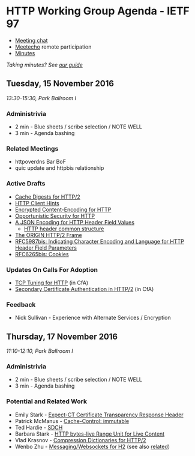 # HTTP Working Group Agenda - IETF 97

* [Meeting chat](xmpp:httpbis@jabber.ietf.org?join)
* [Meetecho](http://www.meetecho.com/ietf97/httpbis) remote participation
* [Minutes](http://etherpad.tools.ietf.org:9000/p/ietf97httpbis)

*Taking minutes? See [our guide](https://github.com/httpwg/wiki/wiki/TakingMinutes)*


## Tuesday, 15 November 2016

_13:30-15:30, Park Ballroom I_

### Administrivia

* 2 min - Blue sheets / scribe selection / NOTE WELL
* 3 min - Agenda bashing


### Related Meetings

* httpoverdns Bar BoF
* quic update and httpbis relationship

### Active Drafts

* [Cache Digests for HTTP/2](https://tools.ietf.org/html/draft-ietf-httpbis-cache-digest-00)
* [HTTP Client Hints](https://tools.ietf.org/html/draft-ietf-httpbis-client-hints-01)
* [Encrypted Content-Encoding for HTTP](https://tools.ietf.org/html/draft-ietf-httpbis-encryption-encoding-02)
* [Opportunistic Security for HTTP](https://tools.ietf.org/html/draft-ietf-httpbis-http2-encryption-06)
* [A JSON Encoding for HTTP Header Field Values](https://tools.ietf.org/html/draft-ietf-httpbis-jfv-01) 
  * [HTTP header common structure](https://tools.ietf.org/html/draft-kamp-httpbis-structure)
* [The ORIGIN HTTP/2 Frame](https://tools.ietf.org/html/draft-ietf-httpbis-origin-frame-01)
* [RFC5987bis: Indicating Character Encoding and Language for HTTP Header Field Parameters](https://tools.ietf.org/html/draft-ietf-httpbis-rfc5987bis-02)
* [RFC6265bis: Cookies](https://tools.ietf.org/html/draft-ietf-httpbis-rfc6265bis)

### Updates On Calls For Adoption

* [TCP Tuning for HTTP](https://tools.ietf.org/html/draft-stenberg-httpbis-tcp) (in CfA)
* [Secondary Certificate Authentication in HTTP/2](https://tools.ietf.org/html/draft-bishop-httpbis-http2-additional-certs) (in CfA)

### Feedback

* Nick Sullivan - Experience with Alternate Services / Encryption


## Thursday, 17 November 2016

_11:10-12:10, Park Ballroom I_

### Administrivia

* 2 min - Blue sheets / scribe selection / NOTE WELL
* 3 min - Agenda bashing


### Potential and Related Work

* Emily Stark - [Expect-CT Certificate Transparency Response Header](https://tools.ietf.org/html/draft-stark-expect-ct-00)
* Patrick McManus - [Cache-Control: immutable](https://tools.ietf.org/html/draft-mcmanus-immutable-00)
* Ted Hardie - [SDCH](https://tools.ietf.org/html/draft-lee-sdch-spec-00)
* Barbara Stark - [HTTP bytes-live Range Unit for Live Content](https://tools.ietf.org/html/draft-pratt-httpbis-bytes-live-range-unit)
* Vlad Krasnov - [Compression Dictionaries for HTTP/2](https://tools.ietf.org/html/draft-vkrasnov-h2-compression-dictionaries)
* Wenbo Zhu - [Messaging/Websockets for H2](https://tools.ietf.org/html/draft-yoshino-wish-00) (see also [related](https://datatracker.ietf.org/doc/draft-svirid-websocket2-over-http2/))

